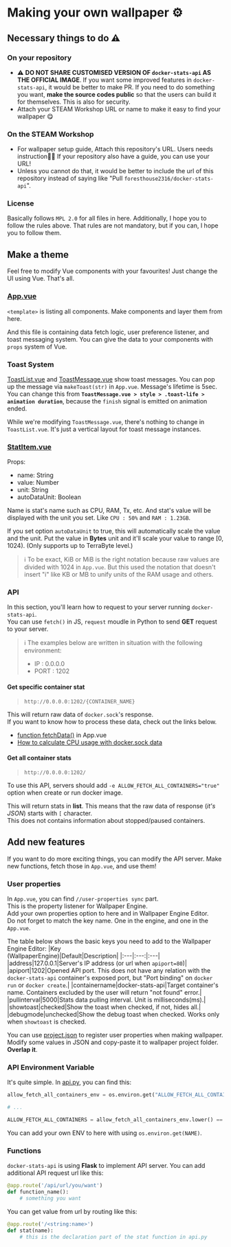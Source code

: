 # Making your own wallpaper ⚙️

## Necessary things to do ⚠️

### On your repository
- ⚠️ **DO NOT SHARE CUSTOMISED VERSION OF `docker-stats-api` AS THE OFFICIAL IMAGE**.
If you want some improved features in `docker-stats-api`, it would be better to make PR.
If you need to do something you want, **make the source codes public** so that the users can build it for themselves.
This is also for security.
- Attach your STEAM Workshop URL or name to make it easy to find your wallpaper 😋

### On the STEAM Workshop
- For wallpaper setup guide, Attach this repository's URL. Users needs instruction📜🫠
If your repository also have a guide, you can use your URL!
- Unless you cannot do that, it would be better to include the url of this repository instead of saying like "Pull `foresthouse2316/docker-stats-api`".

### License
Basically follows `MPL 2.0` for all files in here.
Additionally, I hope you to follow the rules above.
That rules are not mandatory, but if you can, I hope you to follow them.


## Make a theme
Feel free to modify Vue components with your favourites!
Just change the UI using Vue. That's all.

### [App.vue](../src/App.vue)
`<template>` is listing all components.
Make components and layer them from here.

And this file is containing data fetch logic, user preference listener, and toast messaging system.
You can give the data to your components with `props` system of Vue.

### Toast System
[ToastList.vue](../src/components/ToastList.vue) and [ToastMessage.vue](../src/components/ToastMessage.vue) show toast messages.
You can pop up the message via `makeToast(str)` in `App.vue`.
Message's lifetime is 5sec.
You can change this from **`ToastMessage.vue > style > .toast-life > animation duration`**, because the `finish` signal is emitted on animation ended.

While we're modifying `ToastMessage.vue`, there's nothing to change in `ToastList.vue`.
It's just a vertical layout for toast message instances.

### [StatItem.vue](../src/components/StatItem.vue)
Props:
- name: String
- value: Number
- unit: String
- autoDataUnit: Boolean

Name is stat's name such as CPU, RAM, Tx, etc.
And stat's value will be displayed with the unit you set.
Like `CPU : 50%` and `RAM : 1.23GB`.
![]()

If you set option `autoDataUnit` to true, this will automatically scale the value and the unit.
Put the value in **Bytes** unit and it'll scale your value to range [0, 1024).
(Only supports up to TerraByte level.)

> ℹ️ To be exact, KiB or MiB is the right notation
because raw values are divided with 1024 in `App.vue`.
But this used the notation that doesn't insert "i" like KB or MB to unify units of the RAM usage and others.

### API
In this section, you'll learn how to request to your server running `docker-stats-api`.\
You can use `fetch()` in JS, `request` moudle in Python to send **GET** request to your server.

> ℹ️ The examples below are written in situation with the following environment:
> - IP : 0.0.0.0
> - PORT : 1202

#### Get specific container stat
> `http://0.0.0.0:1202/{CONTAINER_NAME}`

This will return raw data of `docker.sock`'s response.\
If you want to know how to process these data, check out the links below.
- [function fetchData()](../src/App.vue) in App.vue
- [How to calculate CPU usage with docker.sock data](https://stackoverflow.com/questions/75220768/calculate-cpu-percentage-of-a-docker-container-based-on-cpustats-and-precpustats)

#### Get all container stats
> `http://0.0.0.0:1202/`

To use this API, servers should add `-e ALLOW_FETCH_ALL_CONTAINERS="true"` option when create or run docker image.

This will return stats in **list**.
This means that the raw data of response (_it's JSON_) starts with `[` character.\
This does not contains information about stopped/paused containers.


## Add new features
If you want to do more exciting things, you can modify the API server.
Make new functions, fetch those in `App.vue`, and use them!

### User properties
In `App.vue`, you can find `//user-properties sync` part.\
This is the property listener for Wallpaper Engine.\
Add your own properties option to here and in Wallpaper Engine Editor.\
Do not forget to match the key name. One in the engine, and one in the `App.vue`.

The table below shows the basic keys you need to add to the Wallpaper Engine Editor:
|Key<br/>(WallpaperEngine)|Default|Description|
|:---|:---:|:---|
|address|127.0.0.1|Server's IP address (or url when `apiport=80`)|
|apiport|1202|Opened API port. This does not have any relation with the `docker-stats-api` container's exposed port, but "Port binding" on `docker run` or `docker create`.|
|containername|docker-stats-api|Target container's name. Containers excluded by the user will return "not found" error.|
|pullinterval|5000|Stats data pulling interval. Unit is milliseconds(ms).|
|showtoast|checked|Show the toast when checked, if not, hides all.|
|debugmode|unchecked|Show the debug toast when checked. Works only when `showtoast` is checked.

You can use [project.json](../project.json) to register user properties when making wallpaper.
Modify some values in JSON and copy-paste it to wallpaper project folder. **Overlap it**.

### API Environment Variable
It's quite simple.
In [api.py](../docker-stats-api/api.py), you can find this:

```py
allow_fetch_all_containers_env = os.environ.get("ALLOW_FETCH_ALL_CONTAINERS")

# ...

ALLOW_FETCH_ALL_CONTAINERS = allow_fetch_all_containers_env.lower() == "true" if allow_fetch_all_containers_env else False
```

You can add your own ENV to here with using `os.environ.get(NAME)`.

### Functions
`docker-stats-api` is using **Flask** to implement API server.
You can add additional API request url like this:

```py
@app.route('/api/url/you/want')
def function_name():
    # something you want
```

You can get value from url by routing like this:
```py
@app.route('/<string:name>')
def stat(name):
    # this is the declaration part of the stat function in api.py
```

